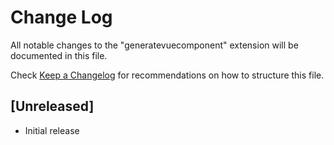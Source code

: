 # Change Log
All notable changes to the "generatevuecomponent" extension will be documented in this file.

Check [Keep a Changelog](http://keepachangelog.com/) for recommendations on how to structure this file.

## [Unreleased]
- Initial release